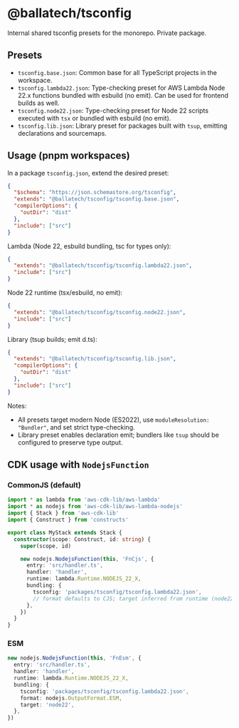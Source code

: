 # @ballatech/tsconfig

Internal shared tsconfig presets for the monorepo. Private package.

## Presets

- `tsconfig.base.json`: Common base for all TypeScript projects in the workspace.
- `tsconfig.lambda22.json`: Type-checking preset for AWS Lambda Node 22.x functions bundled with esbuild (no emit). Can be used for frontend builds as well.
- `tsconfig.node22.json`: Type-checking preset for Node 22 scripts executed with `tsx` or bundled with esbuild (no emit).
- `tsconfig.lib.json`: Library preset for packages built with `tsup`, emitting declarations and sourcemaps.

## Usage (pnpm workspaces)

In a package `tsconfig.json`, extend the desired preset:

```json
{
  "$schema": "https://json.schemastore.org/tsconfig",
  "extends": "@ballatech/tsconfig/tsconfig.base.json",
  "compilerOptions": {
    "outDir": "dist"
  },
  "include": ["src"]
}
```

Lambda (Node 22, esbuild bundling, tsc for types only):

```json
{
  "extends": "@ballatech/tsconfig/tsconfig.lambda22.json",
  "include": ["src"]
}
```

Node 22 runtime (tsx/esbuild, no emit):

```json
{
  "extends": "@ballatech/tsconfig/tsconfig.node22.json",
  "include": ["src"]
}
```

Library (tsup builds; emit d.ts):

```json
{
  "extends": "@ballatech/tsconfig/tsconfig.lib.json",
  "compilerOptions": {
    "outDir": "dist"
  },
  "include": ["src"]
}
```

Notes:

- All presets target modern Node (ES2022), use `moduleResolution: "Bundler"`, and set strict type-checking.
- Library preset enables declaration emit; bundlers like `tsup` should be configured to preserve type output.

## CDK usage with `NodejsFunction`

### CommonJS (default)

```ts
import * as lambda from 'aws-cdk-lib/aws-lambda'
import * as nodejs from 'aws-cdk-lib/aws-lambda-nodejs'
import { Stack } from 'aws-cdk-lib'
import { Construct } from 'constructs'

export class MyStack extends Stack {
  constructor(scope: Construct, id: string) {
    super(scope, id)

    new nodejs.NodejsFunction(this, 'FnCjs', {
      entry: 'src/handler.ts',
      handler: 'handler',
      runtime: lambda.Runtime.NODEJS_22_X,
      bundling: {
        tsconfig: 'packages/tsconfig/tsconfig.lambda22.json',
        // format defaults to CJS; target inferred from runtime (node22)
      },
    })
  }
}
```

### ESM

```ts
new nodejs.NodejsFunction(this, 'FnEsm', {
  entry: 'src/handler.ts',
  handler: 'handler',
  runtime: lambda.Runtime.NODEJS_22_X,
  bundling: {
    tsconfig: 'packages/tsconfig/tsconfig.lambda22.json',
    format: nodejs.OutputFormat.ESM,
    target: 'node22',
  },
})
```
